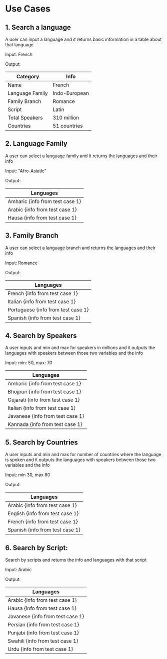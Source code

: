 # Use Cases
## 1. Search a language
A user can input a language and it returns basic information in a table about that language

Input: French

Output:

| Category        | Info          |
|-----------------|---------------|
| Name | French        |
| Language Family | Indo-European |
| Family Branch | Romance       |
| Script          | Latin         |
| Total Speakers  | 310 million   |
| Countries       | 51 countries  |


## 2.  Language Family
A user can select a language family and it returns the languages and their info

Input: "Afro-Asiatic"

Output:

| Languages                       |
|---------------------------------| 
| Amharic {info from test case 1} |
| Arabic {info from test case 1}  |
| Hausa {info from test case 1} |

## 3. Family Branch
A user can select  a language branch and returns the languages and their info

Input: Romance

Output:

| Languages                          |
|------------------------------------| 
| French {info from test case 1}     |
| Italian {info from test case 1}    |
| Portuguese {info from test case 1} |
| Spanish {info from test case 1}    |

## 4. Search by Speakers
A user inputs and min and max for speakers in millions and it outputs the languages with speakers between those two variables and the info

Input: min: 50, max: 70

| Languages                        |
|----------------------------------| 
| Amharic {info from test case 1}  |
| Bhojpuri {info from test case 1} |
| Gujarati {info from test case 1} |
| Italian {info from test case 1}  |
| Javanese {info from test case 1} |
| Kannada {info from test case 1}  |

## 5. Search by Countries
A user inputs and min and max for number of countries where the language is spoken  and it outputs the languages with speakers between those two variables and the info

Input: min 30, max 80

Output:

| Languages                        |
|----------------------------------| 
| Arabic {info from test case 1}   |
| English {info from test case 1}  |
| French {info from test case 1}   |
| Spanish {info from test case 1}  |

## 6. Search by Script:
Search by scripts and returns the info and languages with that script

Input: Arabic

Output:

| Languages                        |
|----------------------------------| 
| Arabic {info from test case 1}   |
| Hausa {info from test case 1}    |
| Javanese {info from test case 1} |
| Persian {info from test case 1}  |
| Punjabi {info from test case 1}  |
| Swahili {info from test case 1}  |
| Urdu {info from test case 1}     |


